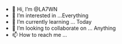 - 👋 Hi, I’m @LA7WN
- 👀 I’m interested in ...Everything
- 🌱 I’m currently learning ... Today
- 💞️ I’m looking to collaborate on ... Anything
- 📫 How to reach me ...

<!---
LA7WN/LA7WN is a ✨ special ✨ repository because its `README.md` (this file) appears on your GitHub profile.
You can click the Preview link to take a look at your changes.
--->
